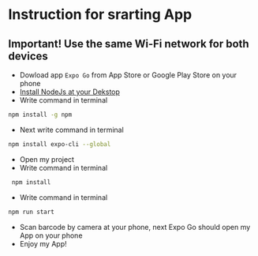 
# Instruction for srarting App


## Important! Use the same Wi-Fi network for both devices

 - Dowload app `Expo Go` from App Store or Google Play Store
 on your phone
 - [Install NodeJs at your Dekstop](https://nodejs.org/en/download)
 - Write command in terminal
  ```bash
  npm install -g npm
```
 - Next write command in terminal
  ```bash
  npm install expo-cli --global
```

 - Open my project
 - Write command in terminal
 ```bash
  npm install
```
 - Write command in terminal
  ```bash
  npm run start
```

 - Scan barcode by camera at your phone, next Expo Go should open my App on your phone
 - Enjoy my App!